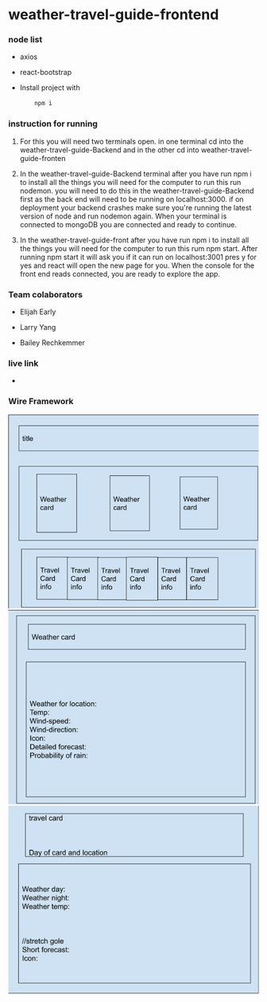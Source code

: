 # weather-travel-guide-frontend


### node list

- axios

- react-bootstrap

- Install project with
    ```bash
        npm i
    ```
### instruction for running

1. For this you will need two terminals open. in one terminal cd into the weather-travel-guide-Backend and in the other cd into weather-travel-guide-fronten

2. In the weather-travel-guide-Backend terminal after you have run npm i to install all the things you will need for the computer to run this run nodemon. you will need to do this in the weather-travel-guide-Backend first as the back end will need to be running on localhost:3000. if on deployment your backend crashes make sure you're running the latest version of node and run nodemon again. When your terminal is connected to mongoDB you are connected and ready to continue.

3. In the weather-travel-guide-front after you have run npm i to install all the things you will need for the computer to run this rum npm start. After running npm start it will ask you if it can run on localhost:3001 pres y for yes and react will open the new page for you. When the console for the front end reads connected, you are ready to explore the app.

### Team colaborators 

- Elijah Early

- Larry Yang

- Bailey Rechkemmer

### live link

- 

### Wire Framework

![Wire Framework](img/project3_wireframe3.png)
![Wire Framework](img/project3_wireframe2.png)
![Wire Framework](img/project3_wireframe1.png)
